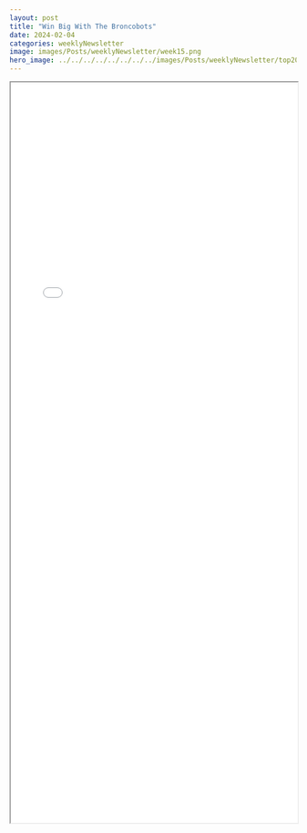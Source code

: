 ```yaml
---
layout: post
title: "Win Big With The Broncobots"
date: 2024-02-04
categories: weeklyNewsletter
image: images/Posts/weeklyNewsletter/week15.png
hero_image: ../../../../../../../../images/Posts/weeklyNewsletter/top2024.png
---
```


<iframe src="{{ site.baseurl }}/BroncoBulletin/Broncobots Bulletin 15.pdf" width="100%" height="1300em">
    </iframe>

